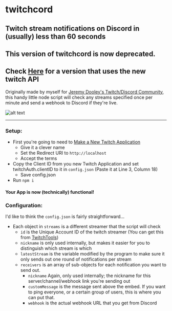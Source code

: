 # twitchcord  
Twitch stream notifications on Discord in (usually) less than 60 seconds
------

## This version of twitchcord is now deprecated. 
## Check [Here](https://github.com/mcumbers/twitchcord) for a version that uses the new twitch API

Originally made by myself for [Jeremy Dooley's Twitch/Discord Community](https://www.twitch.tv/dooleynotedgaming), this handy little node script will check any streams specified once per minute and send a webhook to Discord if they're live.

![alt text][example]

---
### Setup:
+ First you're going to need to [Make a New Twitch Application](https://www.twitch.tv/kraken/oauth2/clients/new)
  * Give it a clever name
  * Set the Redirect URI to `http://localhost`
  * Accept the terms
+ Copy the Client ID from you new Twitch Application and set twitchAuth.clientID to it in `config.json` (Paste it at Line 3, Column 18)
  * Save config.json
+ Run `npm i`

#### Your App is now (technically) functional!

### Configuration:  
I'd like to think the `config.json` is fairly straightforward...  
+ Each object in `streams` is a different streamer that the script will check  
  * `id` is the Unique Account ID of the twitch streamer (You can get this from [TwitchTools](https://www.twitchtools.com/channels))  
  * `nickname` is only used internally, but makes it easier for you to distinguish which stream is which  
  * `latestStream` is the variable modified by the program to make sure it only sends out one round of notifications per stream  
  * `receivers` is an array of sub-objects for each notification you want to send out.
    * `nickname` Again, only used internally; the nickname for this server/channel/webhook link you're sending out
    * `customMessage` is the message sent above the embed. If you want to ping everyone, or a certain group of users, this is where you can put that.
    * `webhook` is the actual webhook URL that you get from Discord

[example]: https://cdn.discordapp.com/attachments/250501026958934020/313503671801610241/Capture.PNG "Webhook Example"
